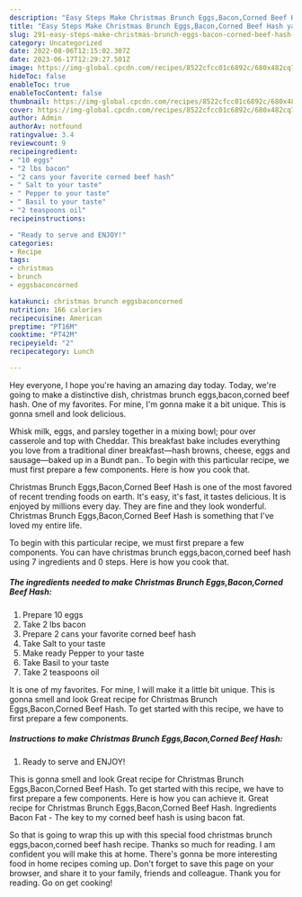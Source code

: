 ```yaml
---
description: "Easy Steps Make Christmas Brunch Eggs,Bacon,Corned Beef Hash yang Delicious"
title: "Easy Steps Make Christmas Brunch Eggs,Bacon,Corned Beef Hash yang Delicious"
slug: 291-easy-steps-make-christmas-brunch-eggs-bacon-corned-beef-hash-yang-delicious
category: Uncategorized
date: 2022-08-06T12:15:02.307Z
date: 2023-06-17T12:29:27.501Z
image: https://img-global.cpcdn.com/recipes/8522cfcc01c6892c/680x482cq70/christmas-brunch-eggsbaconcorned-beef-hash-recipe-main-photo.jpg
hideToc: false
enableToc: true
enableTocContent: false
thumbnail: https://img-global.cpcdn.com/recipes/8522cfcc01c6892c/680x482cq70/christmas-brunch-eggsbaconcorned-beef-hash-recipe-main-photo.jpg
cover: https://img-global.cpcdn.com/recipes/8522cfcc01c6892c/680x482cq70/christmas-brunch-eggsbaconcorned-beef-hash-recipe-main-photo.jpg
author: Admin
authorAv: notfound
ratingvalue: 3.4
reviewcount: 9
recipeingredient:
- "10 eggs"
- "2 lbs bacon"
- "2 cans your favorite corned beef hash"
- " Salt to your taste"
- " Pepper to your taste"
- " Basil to your taste"
- "2 teaspoons oil"
recipeinstructions:

- "Ready to serve and ENJOY!"
categories:
- Recipe
tags:
- christmas
- brunch
- eggsbaconcorned

katakunci: christmas brunch eggsbaconcorned 
nutrition: 166 calories
recipecuisine: American
preptime: "PT16M"
cooktime: "PT42M"
recipeyield: "2"
recipecategory: Lunch

---
```



Hey everyone, I hope you're having an amazing day today. Today, we're going to make a distinctive dish, christmas brunch eggs,bacon,corned beef hash. One of my favorites. For mine, I'm gonna make it a bit unique. This is gonna smell and look delicious.

Whisk milk, eggs, and parsley together in a mixing bowl; pour over casserole and top with Cheddar. This breakfast bake includes everything you love from a traditional diner breakfast—hash browns, cheese, eggs and sausage—baked up in a Bundt pan.. To begin with this particular recipe, we must first prepare a few components. Here is how you cook that.

Christmas Brunch Eggs,Bacon,Corned Beef Hash is one of the most favored of recent trending foods on earth. It's easy, it's fast, it tastes delicious. It is enjoyed by millions every day. They are fine and they look wonderful. Christmas Brunch Eggs,Bacon,Corned Beef Hash is something that I've loved my entire life.


To begin with this particular recipe, we must first prepare a few components. You can have christmas brunch eggs,bacon,corned beef hash using 7 ingredients and 0 steps. Here is how you cook that.

<!--inarticleads1-->

##### The ingredients needed to make Christmas Brunch Eggs,Bacon,Corned Beef Hash:

1. Prepare 10 eggs
1. Take 2 lbs bacon
1. Prepare 2 cans your favorite corned beef hash
1. Take  Salt to your taste
1. Make ready  Pepper to your taste
1. Take  Basil to your taste
1. Take 2 teaspoons oil


It is one of my favorites. For mine, I will make it a little bit unique. This is gonna smell and look Great recipe for Christmas Brunch Eggs,Bacon,Corned Beef Hash. To get started with this recipe, we have to first prepare a few components. 

<!--inarticleads2-->

##### Instructions to make Christmas Brunch Eggs,Bacon,Corned Beef Hash:


1. Ready to serve and ENJOY!

This is gonna smell and look Great recipe for Christmas Brunch Eggs,Bacon,Corned Beef Hash. To get started with this recipe, we have to first prepare a few components. Here is how you can achieve it. Great recipe for Christmas Brunch Eggs,Bacon,Corned Beef Hash. Ingredients Bacon Fat - The key to my corned beef hash is using bacon fat. 

So that is going to wrap this up with this special food christmas brunch eggs,bacon,corned beef hash recipe. Thanks so much for reading. I am confident you will make this at home. There's gonna be more interesting food in home recipes coming up. Don't forget to save this page on your browser, and share it to your family, friends and colleague. Thank you for reading. Go on get cooking!
